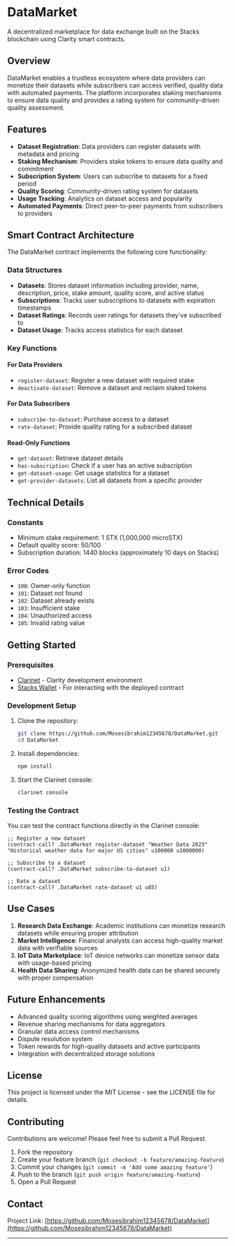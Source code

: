 # DataMarket

A decentralized marketplace for data exchange built on the Stacks blockchain using Clarity smart contracts.

## Overview

DataMarket enables a trustless ecosystem where data providers can monetize their datasets while subscribers can access verified, quality data with automated payments. The platform incorporates staking mechanisms to ensure data quality and provides a rating system for community-driven quality assessment.

## Features

- **Dataset Registration**: Data providers can register datasets with metadata and pricing
- **Staking Mechanism**: Providers stake tokens to ensure data quality and commitment
- **Subscription System**: Users can subscribe to datasets for a fixed period
- **Quality Scoring**: Community-driven rating system for datasets
- **Usage Tracking**: Analytics on dataset access and popularity
- **Automated Payments**: Direct peer-to-peer payments from subscribers to providers

## Smart Contract Architecture 
The DataMarket contract implements the following core functionality:

### Data Structures

- **Datasets**: Stores dataset information including provider, name, description, price, stake amount, quality score, and active status
- **Subscriptions**: Tracks user subscriptions to datasets with expiration timestamps
- **Dataset Ratings**: Records user ratings for datasets they've subscribed to
- **Dataset Usage**: Tracks access statistics for each dataset

### Key Functions

#### For Data Providers

- `register-dataset`: Register a new dataset with required stake
- `deactivate-dataset`: Remove a dataset and reclaim staked tokens

#### For Data Subscribers

- `subscribe-to-dataset`: Purchase access to a dataset
- `rate-dataset`: Provide quality rating for a subscribed dataset

#### Read-Only Functions

- `get-dataset`: Retrieve dataset details
- `has-subscription`: Check if a user has an active subscription
- `get-dataset-usage`: Get usage statistics for a dataset
- `get-provider-datasets`: List all datasets from a specific provider

## Technical Details

### Constants

- Minimum stake requirement: 1 STX (1,000,000 microSTX)
- Default quality score: 50/100
- Subscription duration: 1440 blocks (approximately 10 days on Stacks)

### Error Codes

- `100`: Owner-only function
- `101`: Dataset not found
- `102`: Dataset already exists
- `103`: Insufficient stake
- `104`: Unauthorized access
- `105`: Invalid rating value

## Getting Started

### Prerequisites

- [Clarinet](https://github.com/hirosystems/clarinet) - Clarity development environment
- [Stacks Wallet](https://www.hiro.so/wallet) - For interacting with the deployed contract

### Development Setup

1. Clone the repository:
   ```bash
   git clone https://github.com/Mosesibrahim12345678/DataMarket.git
   cd DataMarket
   ```

2. Install dependencies:
   ```bash
   npm install
   ```

3. Start the Clarinet console:
   ```bash
   clarinet console
   ```

### Testing the Contract

You can test the contract functions directly in the Clarinet console:

```clarity
;; Register a new dataset
(contract-call? .DataMarket register-dataset "Weather Data 2023" "Historical weather data for major US cities" u100000 u1000000)

;; Subscribe to a dataset
(contract-call? .DataMarket subscribe-to-dataset u1)

;; Rate a dataset
(contract-call? .DataMarket rate-dataset u1 u85)
```

## Use Cases

1. **Research Data Exchange**: Academic institutions can monetize research datasets while ensuring proper attribution
2. **Market Intelligence**: Financial analysts can access high-quality market data with verifiable sources
3. **IoT Data Marketplace**: IoT device networks can monetize sensor data with usage-based pricing
4. **Health Data Sharing**: Anonymized health data can be shared securely with proper compensation

## Future Enhancements

- Advanced quality scoring algorithms using weighted averages
- Revenue sharing mechanisms for data aggregators
- Granular data access control mechanisms
- Dispute resolution system
- Token rewards for high-quality datasets and active participants
- Integration with decentralized storage solutions

## License

This project is licensed under the MIT License - see the LICENSE file for details.

## Contributing

Contributions are welcome! Please feel free to submit a Pull Request.

1. Fork the repository
2. Create your feature branch (`git checkout -b feature/amazing-feature`)
3. Commit your changes (`git commit -m 'Add some amazing feature'`)
4. Push to the branch (`git push origin feature/amazing-feature`)
5. Open a Pull Request

## Contact

Project Link: [https://github.com/Mosesibrahim12345678/DataMarket](https://github.com/Mosesibrahim12345678/DataMarket)

---

